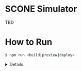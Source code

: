 # SCONE Simulator

TBD

# How to Run

```sh
$ npm run <build|preview|deploy>
```

<details>
<summary>Details</summary>

<!-- Need One blank line -->

## Project Setup

```sh
$ npm install
```

## Project Build

```sh
$ npm run build
```

## Compile and Hot-Reload for Development

```sh
$ npm run dev
```

## Compile and Minify for Production

```sh
$ npm run preview
```

## Deploy Github Pages

```sh
$ npm run deploy
```

</details>
